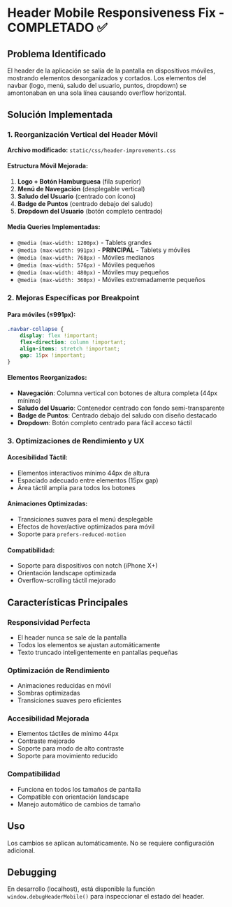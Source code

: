 # Header Mobile Responsiveness Fix - COMPLETADO ✅

## Problema Identificado
El header de la aplicación se salía de la pantalla en dispositivos móviles, mostrando elementos desorganizados y cortados. Los elementos del navbar (logo, menú, saludo del usuario, puntos, dropdown) se amontonaban en una sola línea causando overflow horizontal.

## Solución Implementada

### 1. Reorganización Vertical del Header Móvil
**Archivo modificado:** `static/css/header-improvements.css`

#### Estructura Móvil Mejorada:
1. **Logo + Botón Hamburguesa** (fila superior)
2. **Menú de Navegación** (desplegable vertical)
3. **Saludo del Usuario** (centrado con ícono)
4. **Badge de Puntos** (centrado debajo del saludo)
5. **Dropdown del Usuario** (botón completo centrado)

#### Media Queries Implementadas:
- `@media (max-width: 1200px)` - Tablets grandes
- `@media (max-width: 991px)` - **PRINCIPAL** - Tablets y móviles
- `@media (max-width: 768px)` - Móviles medianos
- `@media (max-width: 576px)` - Móviles pequeños
- `@media (max-width: 480px)` - Móviles muy pequeños
- `@media (max-width: 360px)` - Móviles extremadamente pequeños

### 2. Mejoras Específicas por Breakpoint

#### Para móviles (≤991px):
```css
.navbar-collapse {
    display: flex !important;
    flex-direction: column !important;
    align-items: stretch !important;
    gap: 15px !important;
}
```

#### Elementos Reorganizados:
- **Navegación**: Columna vertical con botones de altura completa (44px mínimo)
- **Saludo del Usuario**: Contenedor centrado con fondo semi-transparente
- **Badge de Puntos**: Centrado debajo del saludo con diseño destacado
- **Dropdown**: Botón completo centrado para fácil acceso táctil

### 3. Optimizaciones de Rendimiento y UX

#### Accesibilidad Táctil:
- Elementos interactivos mínimo 44px de altura
- Espaciado adecuado entre elementos (15px gap)
- Área táctil amplia para todos los botones

#### Animaciones Optimizadas:
- Transiciones suaves para el menú desplegable
- Efectos de hover/active optimizados para móvil
- Soporte para `prefers-reduced-motion`

#### Compatibilidad:
- Soporte para dispositivos con notch (iPhone X+)
- Orientación landscape optimizada
- Overflow-scrolling táctil mejorado

## Características Principales

### Responsividad Perfecta
- El header nunca se sale de la pantalla
- Todos los elementos se ajustan automáticamente
- Texto truncado inteligentemente en pantallas pequeñas

### Optimización de Rendimiento
- Animaciones reducidas en móvil
- Sombras optimizadas
- Transiciones suaves pero eficientes

### Accesibilidad Mejorada
- Elementos táctiles de mínimo 44px
- Contraste mejorado
- Soporte para modo de alto contraste
- Soporte para movimiento reducido

### Compatibilidad
- Funciona en todos los tamaños de pantalla
- Compatible con orientación landscape
- Manejo automático de cambios de tamaño

## Uso
Los cambios se aplican automáticamente. No se requiere configuración adicional.

## Debugging
En desarrollo (localhost), está disponible la función `window.debugHeaderMobile()` para inspeccionar el estado del header.